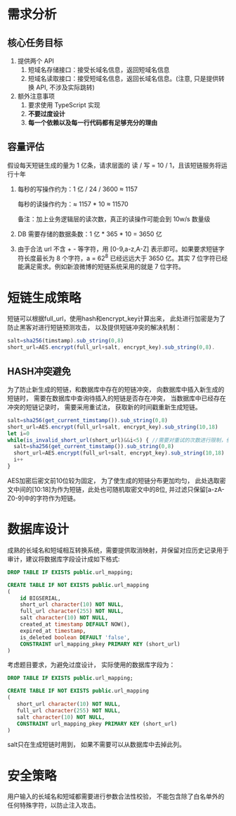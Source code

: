 # 需求分析

## 核心任务目标

1.  提供两个 API
    1.  短域名存储接口：接受长域名信息，返回短域名信息
    2.  短域名读取接口：接受短域名信息，返回长域名信息。(注意, 只是提供转换 API, 不涉及实际跳转)
2.  额外注意事项
    1.  要求使用 TypeScript 实现
    2.  **不要过度设计**
    3.  **每一个依赖以及每一行代码都有足够充分的理由** 


## 容量评估

假设每天短链生成的量为 1 亿条，请求层面的 读 / 写 = 10 / 1，且该短链服务将运行十年

1. 每秒的写操作约为：1 亿 / 24 / 3600 $\approx$ 1157

    每秒的读操作约为：$\approx$ 1157 \* 10 $\approx$ 11570

    备注：加上业务逻辑层的读次数，真正的读操作可能会到 10w/s 数量级

2. DB 需要存储的数据条数：1 亿 \* 365 \* 10 = 3650 亿

3. 由于合法 url 不含 + - 等字符，用 [0-9,a-z,A-Z] 表示即可。如果要求短链字符长度最长为 8 个字符，a = 62<sup>8</sup> 已经远远大于 3650 亿。其实 7 位字符已经能满足需求。例如新浪微博的短链系统采用的就是 7 位字符。

# 短链生成策略
短链可以根据full_url，使用hash和encrypt_key计算出来， 此处进行加密是为了防止黑客对进行短链预测攻击， 以及提供短链冲突的解决机制：
```JavaScript
salt=sha256(timstamp).sub_string(0,8)
short_url=AES.encrypt(full_url+salt, encrypt_key).sub_string(0,8).
```

## HASH冲突避免
为了防止新生成的短链，和数据库中存在的短链冲突， 向数据库中插入新生成的短链时， 需要在数据库中查询待插入的短链是否存在冲突， 当数据库中已经存在冲突的短链记录时， 需要采用重试法， 获取新的时间戳重新生成短链。
```JavaScript
salt=sha256(get_current_timstamp()).sub_string(0,8)
short_url=AES.encrypt(full_url+salt, encrypt_key).sub_string(10,18)
let i=0
while(is_invalid_short_url(short_url)&&i<5) { //需要对重试的次数进行限制，例如5次不成功则返回失败， 此处由于hash后的地址空间相对还算充足， 故可以多试几次
  salt=sha256(get_current_timstamp()).sub_string(0,8)
  short_url=AES.encrypt(full_url+salt, encrypt_key).sub_string(10,18)
  i++
}
```
AES加密后密文前10位较为固定， 为了使生成的短链分布更加均匀， 此处选取密文中间的[10:18]为作为短链，此处也可随机取密文中的8位, 并过滤只保留[a-zA-Z0-9]中的字符作为短链。
# 数据库设计
成熟的长域名和短域相互转换系统，需要提供取消映射，并保留对应历史记录用于审计，建议将数据库字段设计成如下格式:
```sql
DROP TABLE IF EXISTS public.url_mapping;

CREATE TABLE IF NOT EXISTS public.url_mapping
(
    id BIGSERIAL,
    short_url character(10) NOT NULL,
    full_url character(255) NOT NULL,
    salt character(10) NOT NULL,
    created_at timestamp DEFAULT NOW(),
    expired_at timestamp,
    is_deleted boolean DEFAULT 'false',
    CONSTRAINT url_mapping_pkey PRIMARY KEY (short_url)
)
```
 考虑题目要求，为避免过度设计， 实际使用的数据库字段为：
 ```sql
DROP TABLE IF EXISTS public.url_mapping;

CREATE TABLE IF NOT EXISTS public.url_mapping
(
    short_url character(10) NOT NULL,
    full_url character(255) NOT NULL,
    salt character(10) NOT NULL,
    CONSTRAINT url_mapping_pkey PRIMARY KEY (short_url)
)
```
salt只在生成短链时用到， 如果不需要可以从数据库中去掉此列。
# 安全策略
用户输入的长域名和短域都需要进行参数合法性校验， 不能包含除了白名单外的任何特殊字符，以防止注入攻击。
